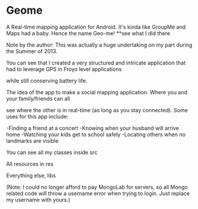 Geome
=====

A Real-time mapping application for Android. It's kinda like GroupMe and Maps had a baby. Hence the name Geo-me! **see what I did there

Note by the author: This was actually a huge undertaking on my part during the Summer of 2013. 

You can see that I created a very structured and intricate application that had to leverage GPS in Froyo level applications

while still conserving battery life.

The idea of the app to make a social mapping application. Where you and your family/friends can all

see where the other is in real-time (as long as you stay connected). Some uses for this app include:

-Finding a friend at a concert
-Knowing when your husband will arrive home
-Watching your kids get to school safely
-Locating others when no landmarks are visible

You can see all my classes inside src

All resources in res

Everything else, libs

(Note: I could no longer afford to pay MongoLab for servers, so all Mongo related code will throw a 
username error when trying to login. Just replace my username with yours.)
